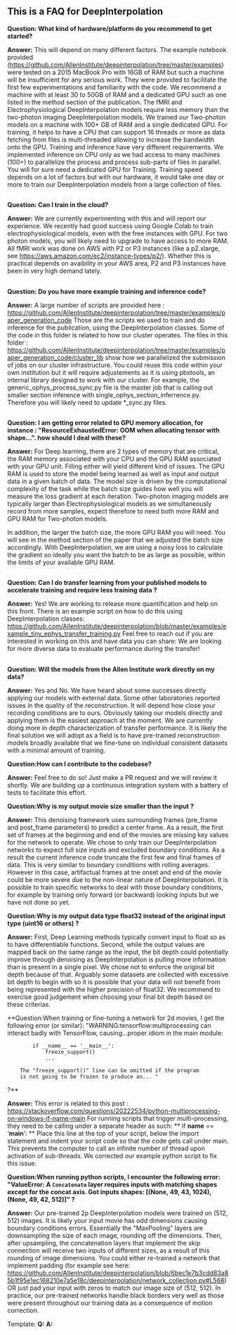 ## This is a FAQ for DeepInterpolation

**Question: What kind of hardware/platform do you recommend to get started?**

**Answer:** This will depend on many different factors. The example notebook provided (https://github.com/AllenInstitute/deepinterpolation/tree/master/examples) were tested on a 2015 MacBook Pro with 16GB of RAM but such a machine will be insufficient for any serious work. They were provided to facilitate the first few experimentations and familiarity with the code. We recommend a machine with at least 30 to 50GB of RAM and a dedicated GPU such as one listed in the method section of the publication. The fMRI and Electrophysiological DeepInterpolation models require less memory than the two-photon imaging DeepInterpolation models. We trained our Two-photon models on a machine with 100+ GB of RAM and a single dedicated GPU. For training, it helps to have a CPU that can support 16 threads or more as data fetching from files is multi-threaded allowing to increase the bandwidth onto the GPU. Training and inference have very different requirements. We implemented inference on CPU only as we had access to many machines (100+) to parallelize the process and process sub-parts of files in parallel. You will for sure need a dedicated GPU for Training. Training speed depends on a lot of factors but with our hardware, it would take one day or more to train our DeepInterpolation models from a large collection of files.   

##

**Question: Can I train in the cloud?**

**Answer:** We are currently experimenting with this and will report our experience. We recently had good success using Google Colab to train electrophysiological models, even with the free instances with GPU. For two photon models, you will likely need to upgrade to have access to more RAM. All fMRI work was done on AWS with P2 or P3 instances (like a p2.xlarge, see https://aws.amazon.com/ec2/instance-types/p2/). Whether this is practical depends on avaibility in your AWS area, P2 and P3 instances have been in very high demand lately. 

##

**Question: Do you have more example training and inference code?**

**Answer:** A large number of scripts are provided here : https://github.com/AllenInstitute/deepinterpolation/tree/master/examples/paper_generation_code
Those are the scripts we used to train and do inference for the publication, using the DeepInterpolation classes. Some of the code in this folder is related to how our cluster operates. 
The files in this folder : https://github.com/AllenInstitute/deepinterpolation/tree/master/examples/paper_generation_code/cluster_lib
show how we parallelized the submission of jobs on our cluster infrastructure. You could reuse this code within your own institution but it will require adjustements as it is using pbstools, an internal library designed to work with our cluster. For example, the generic_ophys_process_sync.py file is the master job that is calling out smaller section inference with single_ophys_section_inferrence.py. Therefore you will likely need to update *_sync.py files. 

##
**Question: I am getting error related to GPU memory allocation, for instance : "ResourceExhaustedError: OOM when allocating tensor with shape...".
how should I deal with these?**

**Answer:** For Deep learning, there are 2 types of memory that are critical, the RAM memory associated with your CPU and the GPU RAM associated with your GPU unit. Filling either will yield different kind of issues. The GPU RAM is used to store the model being learned as well as input and output data in a given batch of data. The model size is driven by the computational complexity of the task while the batch size guides how well you will measure the loss gradient at each iteration. Two-photon imaging models are typically larger than Electrophysiological models as we simultaneously record from more samples, expect therefore to need both more RAM and GPU RAM for Two-photon models. 

In addition, the larger the batch size, the more GPU RAM you will need. You will see in the method section of the paper that we adjusted the batch size accordingly. With DeepInterpolation, we are using a noisy loss to calculate the gradient so ideally you want the batch to be as large as possible, within the limits of your available GPU RAM. 

##

**Question: Can I do transfer learning from your published models to accelerate training and require less training data ?**

**Answer:** Yes! We are working to release more quantification and help on this front. There is an example script on how to do this using DeepInterpolation classes: 
https://github.com/AllenInstitute/deepinterpolation/blob/master/examples/example_tiny_ephys_transfer_training.py
Feel free to reach out if you are interested in working on this and have data you can share: We are looking for more diverse data to evaluate performance during the transfer!

##

**Question: Will the models from the Allen Institute work directly on my data?**

**Answer:** Yes and No. We have heard about some successes directly applying our models with external data. Some other laboratories reported issues in the quality of the reconstruction. It will depend how close your recording conditions are to ours. Obviously taking our models directly and applying them is the easiest approach at the moment. We are currently doing more in depth characterization of transfer performance. It is likely the final solution we will adopt as a field is to have pre-trained reconstruction models broadly available that we fine-tune on individual consistent datasets with a minimal amount of training. 

**Question:How can I contribute to the codebase?**

**Answer:** Feel free to do so! Just make a PR request and we will review it shortly. We are building up a continuous integration system with a battery of tests to facilitate this effort.  

**Question:Why is my output movie size smaller than the input ?**

**Answer:** This denoising framework uses surrounding frames (pre_frame and post_frame parameters) to predict a center frame. As a result, the first set of frames at the beginning and end of the movies are missing key values for the network to operate. We chose to only train our DeepInterpolation networks to expect full size inputs and excluded boundary conditions. As a result the current inference code truncate the first few and final frames of data. This is very similar to boundary conditions with rolling averages. However in this case, artifactual frames at tne onset and end of the movie could be more severe due to the non-linear nature of DeepInterpolation. 
It is possible to train specific networks to deal with those boundary conditions, for example by training only forward (or backward) looking inputs but we have not done so yet.

**Question:Why is my output data type float32 instead of the original input type (uint16 or others) ?**

**Answer:** First, Deep Learning methods typically convert input to float so as to have differentiable functions. Second, while the output values are mapped back on the same range as the input, the bit depth could potentially improve through denoising as DeepInterpolation is pulling more information than is present in a single pixel. We chose not to enforce the original bit depth because of that. Arguably some datasets are collected with excessive bit depth to begin with so it is possible that your data will not benefit from being represented with the higher precision of float32. We recommend to exercise good judgement when choosing your final bit depth based on these criterias. 

**Question:When training or fine-tuning a network for 2d movies, I get the following error (or similar): 
"WARNING:tensorflow:multiprocessing can interact badly with TensorFlow, causing...proper idiom
        in the main module:

            if __name__ == '__main__':
                freeze_support()
                ...

        The "freeze_support()" line can be omitted if the program
        is not going to be frozen to produce an... " 
?**

**Answer:** This error is related to this post : https://stackoverflow.com/questions/20222534/python-multiprocessing-on-windows-if-name-main
For running scripts that trigger multi-processing, they need to be calling under a separate header as such: 
**
if __name__ == ‘__main__‘:
**
Place this line at the top of your script, below the import statement and indent your script code so that the code gets call under main. This prevents the computer to call an infinite number of thread upon activation of sub-threads. We corrected our example python script to fix this issue. 

**Question:When running python scripts, I encounter the following error: 
"ValueError: A `Concatenate` layer requires inputs with matching shapes except for the concat axis. Got inputs shapes: [(None, 49, 43, 1024), (None, 49, 42, 512)]" 
?**

**Answer:** Our pre-trained 2p DeepInterpolation models were trained on (512, 512) images. It is likely your input movie has odd dimensions causing boundary conditions errors. Essentially the "MaxPooling" layers are downsampling the size of each image, rounding off the dimensions. Then, after upsampling, the concatenation layers that implement the skip connection will receive two inputs of different sizes, as a result of this rounding of image dimensions.  You could either re-trained a network that implement padding (for example see here: https://github.com/AllenInstitute/deepinterpolation/blob/6bec1e7b3cdd83a85b1f95e1ec168210e7a5e18c/deepinterpolation/network_collection.py#L568) OR just pad your input with zeros to match our image size of (512, 512). In practice, our pre-trained networks handle black borders very well as those were present throughout our training data as a consequence of motion correction.

Template:
**Q:**
**A:**
##
